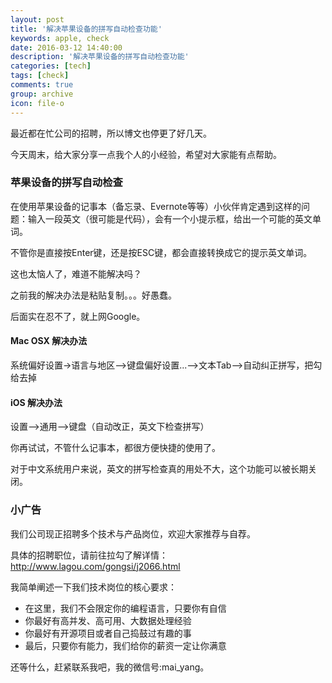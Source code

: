 ```yaml
---
layout: post
title: '解决苹果设备的拼写自动检查功能'
keywords: apple, check
date: 2016-03-12 14:40:00
description: '解决苹果设备的拼写自动检查功能'
categories: [tech]
tags: [check]
comments: true
group: archive
icon: file-o
---
```


最近都在忙公司的招聘，所以博文也停更了好几天。

今天周末，给大家分享一点我个人的小经验，希望对大家能有点帮助。

<!--more-->

### 苹果设备的拼写自动检查 ###

在使用苹果设备的记事本（备忘录、Evernote等等）小伙伴肯定遇到这样的问题：输入一段英文（很可能是代码），会有一个小提示框，给出一个可能的英文单词。

不管你是直接按Enter键，还是按ESC键，都会直接转换成它的提示英文单词。

这也太恼人了，难道不能解决吗？

之前我的解决办法是粘贴复制。。。好愚蠢。

后面实在忍不了，就上网Google。

#### Mac OSX 解决办法 ####

系统偏好设置->语言与地区—>键盘偏好设置...—>文本Tab—>自动纠正拼写，把勾给去掉

#### iOS 解决办法 ####

设置—>通用—>键盘（自动改正，英文下检查拼写）

你再试试，不管什么记事本，都很方便快捷的使用了。

对于中文系统用户来说，英文的拼写检查真的用处不大，这个功能可以被长期关闭。

### 小广告 ###

我们公司现正招聘多个技术与产品岗位，欢迎大家推荐与自荐。

具体的招聘职位，请前往拉勾了解详情：http://www.lagou.com/gongsi/j2066.html

我简单阐述一下我们技术岗位的核心要求：

- 在这里，我们不会限定你的编程语言，只要你有自信
- 你最好有高并发、高可用、大数据处理经验
- 你最好有开源项目或者自己捣鼓过有趣的事
- 最后，只要你有能力，我们给你的薪资一定让你满意

还等什么，赶紧联系我吧，我的微信号:mai_yang。